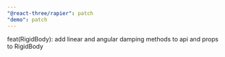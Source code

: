 ```yaml
---
"@react-three/rapier": patch
"demo": patch
---
```


feat(RigidBody): add linear and angular damping methods to api and props to RigidBody
